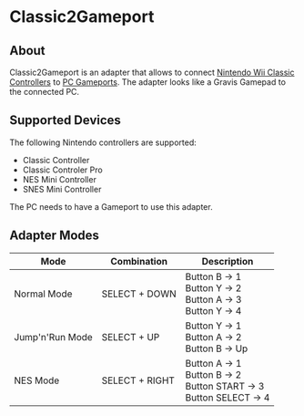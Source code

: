 Classic2Gameport
================

About
-----
Classic2Gameport is an adapter that allows to connect [Nintendo Wii Classic Controllers](https://en.wikipedia.org/wiki/Classic_Controller) to [PC Gameports](https://en.wikipedia.org/wiki/Game_port).
The adapter looks like a Gravis Gamepad to the connected PC.

Supported Devices
-----------------

The following Nintendo controllers are supported:
 * Classic Controller
 * Classic Controler Pro
 * NES Mini Controller
 * SNES Mini Controller

The PC needs to have a Gameport to use this adapter.



Adapter Modes
-------------

| Mode | Combination | Description |
|------|-------------|--|
| Normal Mode | SELECT + DOWN | Button B -> 1<br>Button Y -> 2<br>Button A -> 3<br>Button Y -> 4 |
| Jump'n'Run Mode | SELECT + UP | Button Y -> 1<br>Button A -> 2<br>Button B -> Up |
| NES Mode | SELECT + RIGHT | Button A -> 1<br>Button B -> 2<br>Button START -> 3<br>Button SELECT -> 4 |
